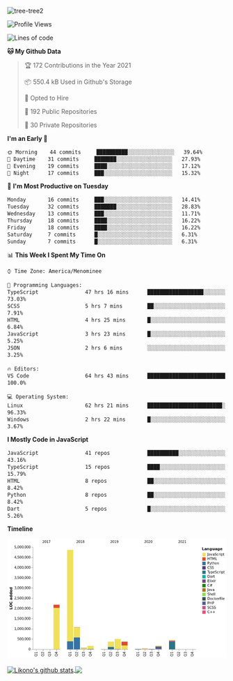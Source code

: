 ![tree-tree2](https://user-images.githubusercontent.com/15727947/99866266-688a6380-2b75-11eb-958b-273006b198d8.jpg)


<!--START_SECTION:waka-->
![Profile Views](http://img.shields.io/badge/Profile%20Views-0-blue)

![Lines of code](https://img.shields.io/badge/From%20Hello%20World%20I%27ve%20Written-10.3%20million%20lines%20of%20code-blue)

**🐱 My Github Data** 

> 🏆 172 Contributions in the Year 2021
 > 
> 📦 550.4 kB Used in Github's Storage 
 > 
> 💼 Opted to Hire
 > 
> 📜 192 Public Repositories 
 > 
> 🔑 30 Private Repositories  
 > 
**I'm an Early 🐤** 

```text
🌞 Morning    44 commits     ██████████░░░░░░░░░░░░░░░   39.64% 
🌆 Daytime    31 commits     ███████░░░░░░░░░░░░░░░░░░   27.93% 
🌃 Evening    19 commits     ████░░░░░░░░░░░░░░░░░░░░░   17.12% 
🌙 Night      17 commits     ███░░░░░░░░░░░░░░░░░░░░░░   15.32%

```
📅 **I'm Most Productive on Tuesday** 

```text
Monday       16 commits     ███░░░░░░░░░░░░░░░░░░░░░░   14.41% 
Tuesday      32 commits     ███████░░░░░░░░░░░░░░░░░░   28.83% 
Wednesday    13 commits     ███░░░░░░░░░░░░░░░░░░░░░░   11.71% 
Thursday     18 commits     ████░░░░░░░░░░░░░░░░░░░░░   16.22% 
Friday       18 commits     ████░░░░░░░░░░░░░░░░░░░░░   16.22% 
Saturday     7 commits      █░░░░░░░░░░░░░░░░░░░░░░░░   6.31% 
Sunday       7 commits      █░░░░░░░░░░░░░░░░░░░░░░░░   6.31%

```


📊 **This Week I Spent My Time On** 

```text
⌚︎ Time Zone: America/Menominee

💬 Programming Languages: 
TypeScript               47 hrs 16 mins      ██████████████████░░░░░░░   73.03% 
SCSS                     5 hrs 7 mins        ██░░░░░░░░░░░░░░░░░░░░░░░   7.91% 
HTML                     4 hrs 25 mins       █░░░░░░░░░░░░░░░░░░░░░░░░   6.84% 
JavaScript               3 hrs 23 mins       █░░░░░░░░░░░░░░░░░░░░░░░░   5.25% 
JSON                     2 hrs 6 mins        ░░░░░░░░░░░░░░░░░░░░░░░░░   3.25%

🔥 Editors: 
VS Code                  64 hrs 43 mins      █████████████████████████   100.0%

💻 Operating System: 
Linux                    62 hrs 21 mins      ████████████████████████░   96.33% 
Windows                  2 hrs 22 mins       █░░░░░░░░░░░░░░░░░░░░░░░░   3.67%

```

**I Mostly Code in JavaScript** 

```text
JavaScript               41 repos            ██████████░░░░░░░░░░░░░░░   43.16% 
TypeScript               15 repos            ████░░░░░░░░░░░░░░░░░░░░░   15.79% 
HTML                     8 repos             ██░░░░░░░░░░░░░░░░░░░░░░░   8.42% 
Python                   8 repos             ██░░░░░░░░░░░░░░░░░░░░░░░   8.42% 
Dart                     5 repos             █░░░░░░░░░░░░░░░░░░░░░░░░   5.26%

```


**Timeline**

![Chart not found](https://raw.githubusercontent.com/ianlikono/ianlikono/main/charts/bar_graph.png) 


<!--END_SECTION:waka-->


<a href="https://github.com/ianlikono">
  <img align="center" src="https://github-readme-stats.anuraghazra1.vercel.app/api?username=ianlikono&show_icons=true&include_all_commits=true&theme=material-palenight" alt="Likono's github stats" />
</a>
<a href="https://github.com/ianlikono">
  <img align="center" src="https://github-readme-stats.anuraghazra1.vercel.app/api/top-langs/?username=ianlikono&layout=compact&theme=material-palenight" />
</a>

